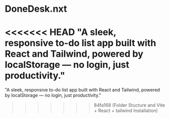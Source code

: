 # DoneDesk.nxt
<<<<<<< HEAD
"A sleek, responsive to-do list app built with React and Tailwind, powered by localStorage — no login, just productivity."
=======
"A sleek, responsive to-do list app built with React and Tailwind, powered by localStorage — no login, just productivity."
>>>>>>> 84fa168 (Folder Stucture and Vite + React + tailwind Installation)
